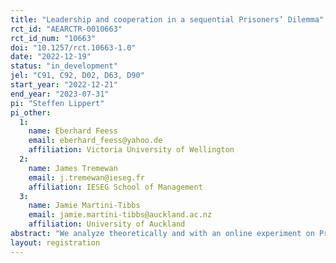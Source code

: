 ```yaml
---
title: "Leadership and cooperation in a sequential Prisoners’ Dilemma"
rct_id: "AEARCTR-0010663"
rct_id_num: "10663"
doi: "10.1257/rct.10663-1.0"
date: "2022-12-19"
status: "in_development"
jel: "C91, C92, D02, D63, D90"
start_year: "2022-12-21"
end_year: "2023-07-31"
pi: "Steffen Lippert"
pi_other:
  1:
    name: Eberhard Feess
    email: eberhard_feess@yahoo.de
    affiliation: Victoria University of Wellington
  2:
    name: James Tremewan
    email: j.tremewan@ieseg.fr
    affiliation: IESEG School of Management
  3:
    name: Jamie Martini-Tibbs
    email: jamie.martini-tibbs@auckland.ac.nz
    affiliation: University of Auckland
abstract: "We analyze theoretically and with an online experiment on Prolific the impact of leadership in a sequential Prisoners' Dilemma. In the exogenous treatment E, one of the two subjects is randomly assigned to the role of the first mover (FM), and the other two the role of second mover (SM). In the transparent treatment T, one of the two subjects (the principal) is asked to decide between the role as FM and SM. The other subject (the agent) is informed about the principal's decision. In the opaque treatment O, the principal is also asked to decide between the role as FM and SM, but the agent is not informed that the order of moves depends on the principal's choice. We have developed a behavioral game theoretical model where subjects have private information on the weight they put on the payoff of their partner in case they cooperate. Our model yields predictions for the impact of the treatments on (i) the principal's choice (for treatments T and O), the frequency of cooperating FMs, and the frequency of SMs who cooperate after the FM has cooperated."
layout: registration
---
```



